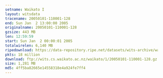 ```yaml
---
setname: Waikato I
layout: witsdata
tracename: 20050101-110001-128
end: Sun Jan  2 13:00:00 2005
originalname: 20050101-110001-128
gzsize: 443 MB
len: 12:59:59
start: Sun Jan  2 00:00:01 2005
totalwirelen: 6,140 MB
ripedownload: https://data-repository.ripe.net/datasets/wits-archive/waikato/1/20050101-110001-128.gz
pkts: 18 million
download: ftp://wits.cs.waikato.ac.nz/waikato/1/20050101-110001-128.gz
size: 1,281 MB
md5: 4ff5ba82665e14558318e4a924fe7ff4
---
```

